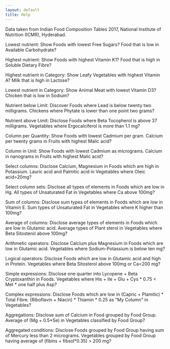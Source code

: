 ```yaml
---
layout: default
title: Help
---
```


Data taken from Indian Food Composition Tables 2017, National Institute of Nutrition (ICMR), Hyderabad.<br>

Lowest nutrient:
Show Foods with lowest Free Sugars?
Food that is low in Available Carbohydrate?

Highest nutrient:
Show Foods with highest Vitamin K1?
Food that is high in Soluble Dietary Fibre?

Highest nutrient in Category:
Show Leafy Vegetables with highest Vitamin A?
Milk that is high in Lactose?

Lowest nutrient in Category:
Show Animal Meat with lowest Vitamin D3?
Chicken that is low in Sodium?

Nutrient below Limit:
Discover Foods where Lead is below twenty two milligrams.
Chickens where Phytate is lower than one point two grams?

Nutrient above Limit:
Disclose Foods where Beta Tocopherol is above 37 milligrams.
Vegetables where Ergocalciferol is more than 1.1 mg?

Column per Quantity:
Show Foods with lowest Cadmium per gram.
Calcium per twenty grams in Fruits with highest Malic acid?

Column in Unit:
Show Foods with lowest Cadmium as micrograms.
Calcium in nanograms in Fruits with highest Malic acid?

Select columns:
Disclose Calcium, Magnesium in Foods which are high in Potassium.
Lauric acid and Palmitic acid in Vegetables where Oleic acid>20mg?

Select column sets:
Disclose all types of elements in Foods which are low in Hg.
All types of Unsaturated Fat in Vegetables where Ca above 100mg?

Sum of columns:
Disclose sum types of elements in Foods which are low in Vitamin E.
Sum types of Unsaturated Fat in Vegetables where K higher than 100mg?

Average of columns:
Disclose average types of elements in Foods which are low in Glutamic acid.
Average types of Plant sterol in Vegetables where Beta Sitosterol above 100mg?

Arithmetic operators:
Disclose Calcium plus Magnesium in Foods which are low in Glutamic acid.
Vegetables where Sodium-Potassium is below ten mg?

Logical operators:
Disclose Foods which are low in Glutamic acid and high in Protein.
Vegetables where Beta Sitosterol above 100mg or Ca<200 mg?

Simple expressions:
Disclose one quarter into Lycopene + Beta Cryptoxanthin in Foods.
Vegetables where His + Ile + Glu + Cys * 0.75 < Met * one half plus Asp?

Complex expressions:
Disclose Foods which are low in (Capric + Plamitic) * Total Fibre.
(Riboflavin + Niacin) * Thiamin * 0.25 as "My Column" in Vegetables?

Aggregations:
Disclose sum of Calcium in Food grouped by Food Group.
Average of (Mg + 0.5*Se) in Vegetables classified by Food Group?

Aggregated conditions:
Disclose Foods grouped by Food Group having sum of Mercury less than 2 micrograms.
Vegetables grouped by Food Group having average of (fibins + fibsol*0.35) > 200 mg?
